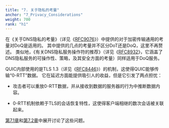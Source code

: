 ```yaml
---
title: "7. 关于隐私的考量"
anchor: "7_Privacy_Considerations"
weight: 700
rank: "h1"
---
```


在《关于DNS隐私的考量》（详见《[RFC9076](https://www.rfc-editor.org/info/rfc9076)》）中提供的对于加密传输通用的考量对DoQ是适用的。
其中提供的几点的考量并不区分DoT还是DoQ，这里不再赘述。
类似地，《有关DNS隐私服务操作符的推荐》（详见《[RFC8932](https://www.rfc-editor.org/info/rfc8932)》，它涵盖了DNS隐私服务的可操作性、策略，及其安全方面的考量）同样适用于DoQ服务。

QUIC内部使用的是TLS 1.3（详见《[RFC8446](https://www.rfc-editor.org/info/rfc8446)》）的机制，这使得QUIC能够传输“0-RTT”数据。
它在延迟方面能提供吸引人的收益，但是它引发了两点担忧：

* 攻击者可以重放0-RTT数据，并从接收到数据的服务器的行为中推断数据内容。

* 0-RTT机制依赖于TLS的会话恢复特性，这使得客户端相继的数次会话被关联起来。

[第7.1章](#7.1_Privacy_Issues_with_0-RTT_data)和[第7.2章](#7.2_Privacy_Issues_with_Session_Resumption)中展开讨论了这些问题。
